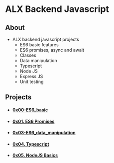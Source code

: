 # ALX Backend Javascript

## About
- ALX backend javascript projects
    - ES6 basic features
    - ES6 promises, async and await
    - Classes
    - Data manipulation
    - Typescript
    - Node JS
    - Express JS
    - Unit testing

## Projects
- #### [0x00-ES6_basic](0x00-ES6_basic)
- #### [0x01. ES6 Promises](0x01-ES6_promise)
- #### [0x03-ES6_data_manipulation](0x03-ES6_data_manipulation)
- #### [0x04. Typescript](0x04-TypeScript)
- #### [0x05. NodeJS Basics](0x05-Node_JS_basic)
